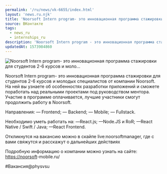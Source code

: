 ```yaml
---
permalink: '/ru/news/vk-6655/index.html'
layout: 'news.ru.njk'
title: 'Noorsoft Intern program- это инновационная программа стажировки для студентов 2-6 курсов и моло'
source: ВКонтакте
tags:
  - news_ru
  - internships_ru
description: 'Noorsoft Intern program - это инновационная программа стажировки для студентов 2-6 курсов и моло…'
updatedAt: 1573984860
---
```

![Noorsoft Intern program- это инновационная программа стажировки для студентов 2-6 курсов и моло…](https://sun9-41.userapi.com/impf/c854224/v854224173/1744ea/AEOHeadklHo.jpg?size=1280x730&quality=96&proxy=1&sign=504beac3dba0308640e005dd3d61e6f4&c_uniq_tag=P4bR3vj1hHyi6cq7jdJgE_cTsKu0uK5C4xYo5W1rVgk&type=album)

Noorsoft Intern program- это инновационная программа стажировки для студентов 2-6 курсов и молодых специалистов от компании Noorsoft. На ней вы узнаете об особенностях разработки приложений и сможете поработать над реальными проектами под руководством ментора.
Участие в программе оплачивается, лучшие участники смогут продолжить работу в Noorsoft.

Направления:
— Frontend;
— Backend;
— Mobile;
— Fullstack.

Необходимо уметь работать на:
—React.js;
—Node.JS и RoR;
—React Native / Swift / Java;
—React Frontend.

Откликнутся на вакансию можно в скайпе live:noorsoftmanager, где с вами свяжутся и расскажут о дальнейших действиях

Подробную информацию о компании можно узнать на сайте: [https://noorsoft](https://noorsoft)-mobile.ru/

#Вакансия@physvsu

